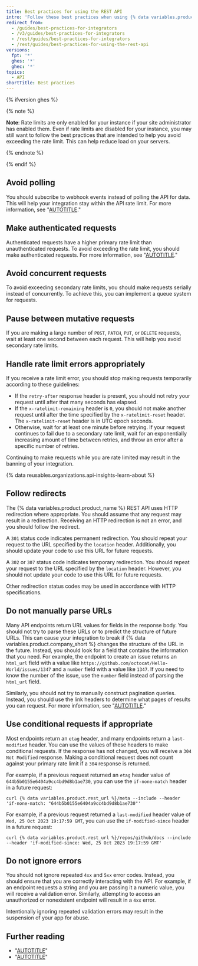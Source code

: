 ```yaml
---
title: Best practices for using the REST API
intro: 'Follow these best practices when using {% data variables.product.company_short %}''s API.'
redirect_from:
  - /guides/best-practices-for-integrators
  - /v3/guides/best-practices-for-integrators
  - /rest/guides/best-practices-for-integrators
  - /rest/guides/best-practices-for-using-the-rest-api
versions:
  fpt: '*'
  ghes: '*'
  ghec: '*'
topics:
  - API
shortTitle: Best practices
---
```


{% ifversion ghes %}

{% note %}

**Note**: Rate limits are only enabled for your instance if your site administrator has enabled them. Even if rate limits are disabled for your instance, you may still want to follow the best practices that are intended to help you avoid exceeding the rate limit. This can help reduce load on your servers.

{% endnote %}

{% endif %}

## Avoid polling

You should subscribe to webhook events instead of polling the API for data. This will help your integration stay within the API rate limit. For more information, see "[AUTOTITLE](/webhooks)."

## Make authenticated requests

Authenticated requests have a higher primary rate limit than unauthenticated requests. To avoid exceeding the rate limit, you should make authenticated requests. For more information, see "[AUTOTITLE](/rest/overview/rate-limits-for-the-rest-api)."

## Avoid concurrent requests

To avoid exceeding secondary rate limits, you should make requests serially instead of concurrently. To achieve this, you can implement a queue system for requests.

## Pause between mutative requests

If you are making a large number of `POST`, `PATCH`, `PUT`, or `DELETE` requests, wait at least one second between each request. This will help you avoid secondary rate limits.

## Handle rate limit errors appropriately

If you receive a rate limit error, you should stop making requests temporarily according to these guidelines:

* If the `retry-after` response header is present, you should not retry your request until after that many seconds has elapsed.
* If the `x-ratelimit-remaining` header is `0`, you should not make another request until after the time specified by the `x-ratelimit-reset` header. The `x-ratelimit-reset` header is in UTC epoch seconds.
* Otherwise, wait for at least one minute before retrying. If your request continues to fail due to a secondary rate limit, wait for an exponentially increasing amount of time between retries, and throw an error after a specific number of retries.

Continuing to make requests while you are rate limited may result in the banning of your integration.

{% data reusables.organizations.api-insights-learn-about %}

## Follow redirects

The {% data variables.product.product_name %} REST API uses HTTP redirection where appropriate. You should assume that any
request may result in a redirection. Receiving an HTTP redirection is not an error, and you should follow the redirect.

A `301` status code indicates permanent redirection. You should repeat your request to the URL specified by the `location` header. Additionally, you should update your code to use this URL for future requests.

A `302` or `307` status code indicates temporary redirection. You should repeat your request to the URL specified by the `location` header. However, you should not update your code to use this URL for future requests.

Other redirection status codes may be used in accordance with HTTP specifications.

## Do not manually parse URLs

Many API endpoints return URL values for fields in the response body. You should not try to parse these URLs or to predict the structure of future URLs. This can cause your integration to break if {% data variables.product.company_short %} changes the structure of the URL in the future. Instead, you should look for a field that contains the information that you need. For example, the endpoint to create an issue returns an `html_url` field with a value like `https://github.com/octocat/Hello-World/issues/1347` and a `number` field with a value like `1347`. If you need to know the number of the issue, use the `number` field instead of parsing the `html_url` field.

Similarly, you should not try to manually construct pagination queries. Instead, you should use the link headers to determine what pages of results you can request. For more information, see "[AUTOTITLE](/rest/guides/using-pagination-in-the-rest-api)."

## Use conditional requests if appropriate

Most endpoints return an `etag` header, and many endpoints return a `last-modified` header. You can use the values of these headers to make conditional requests. If the response has not changed, you will receive a `304 Not Modified` response. Making a conditional request does not count against your primary rate limit if a `304` response is returned.

For example, if a previous request returned an `etag` header value of `644b5b0155e6404a9cc4bd9d8b1ae730`, you can use the `if-none-match` header in a future request:

```shell
curl {% data variables.product.rest_url %}/meta --include --header 'if-none-match: "644b5b0155e6404a9cc4bd9d8b1ae730"'
```

For example, if a previous request returned a `last-modified` header value of `Wed, 25 Oct 2023 19:17:59 GMT`, you can use the `if-modified-since` header in a future request:

```shell
curl {% data variables.product.rest_url %}/repos/github/docs --include --header 'if-modified-since: Wed, 25 Oct 2023 19:17:59 GMT'
```

## Do not ignore errors

You should not ignore repeated `4xx` and `5xx` error codes. Instead, you should ensure that you are correctly interacting with the API. For example, if an endpoint requests a string and you are passing it a numeric value, you will receive a validation error. Similarly, attempting to access an unauthorized or nonexistent endpoint will result in a `4xx` error.

Intentionally ignoring repeated validation errors may result in the suspension of your app for abuse.

## Further reading

* "[AUTOTITLE](/webhooks/using-webhooks/best-practices-for-using-webhooks)"
* "[AUTOTITLE](/apps/creating-github-apps/about-creating-github-apps/best-practices-for-creating-a-github-app)"
